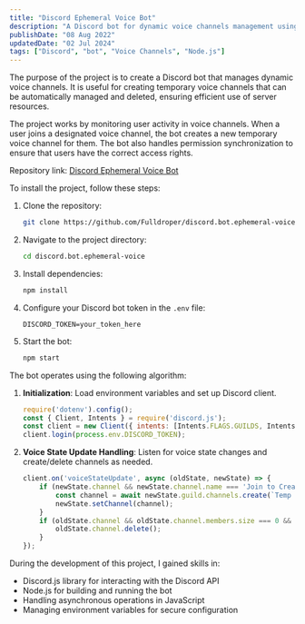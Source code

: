 ```yaml
---
title: "Discord Ephemeral Voice Bot"
description: "A Discord bot for dynamic voice channels management using native Discord interface and permissions synchronization."
publishDate: "08 Aug 2022"
updatedDate: "02 Jul 2024"
tags: ["Discord", "bot", "Voice Channels", "Node.js"]
---
```

The purpose of the project is to create a Discord bot that manages dynamic voice channels. It is useful for creating temporary voice channels that can be automatically managed and deleted, ensuring efficient use of server resources.

The project works by monitoring user activity in voice channels. When a user joins a designated voice channel, the bot creates a new temporary voice channel for them. The bot also handles permission synchronization to ensure that users have the correct access rights.

Repository link: [Discord Ephemeral Voice Bot](https://github.com/Fulldroper/discord.bot.ephemeral-voice)

To install the project, follow these steps:
1. Clone the repository:
   ```bash
   git clone https://github.com/Fulldroper/discord.bot.ephemeral-voice.git
   ```
2. Navigate to the project directory:
   ```bash
   cd discord.bot.ephemeral-voice
   ```
3. Install dependencies:
   ```bash
   npm install
   ```
4. Configure your Discord bot token in the `.env` file:
   ```
   DISCORD_TOKEN=your_token_here
   ```
5. Start the bot:
   ```bash
   npm start
   ```

The bot operates using the following algorithm:
1. **Initialization**: Load environment variables and set up Discord client.
   ```javascript
   require('dotenv').config();
   const { Client, Intents } = require('discord.js');
   const client = new Client({ intents: [Intents.FLAGS.GUILDS, Intents.FLAGS.GUILD_VOICE_STATES] });
   client.login(process.env.DISCORD_TOKEN);
   ```
2. **Voice State Update Handling**: Listen for voice state changes and create/delete channels as needed.
   ```javascript
   client.on('voiceStateUpdate', async (oldState, newState) => {
       if (newState.channel && newState.channel.name === 'Join to Create') {
           const channel = await newState.guild.channels.create(`Temp Channel ${newState.member.user.username}`, { type: 'GUILD_VOICE' });
           newState.setChannel(channel);
       }
       if (oldState.channel && oldState.channel.members.size === 0 && oldState.channel.name.startsWith('Temp Channel')) {
           oldState.channel.delete();
       }
   });
   ```

During the development of this project, I gained skills in:
- Discord.js library for interacting with the Discord API
- Node.js for building and running the bot
- Handling asynchronous operations in JavaScript
- Managing environment variables for secure configuration
